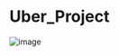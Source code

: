 # Uber_Project
![image](https://github.com/Rezident16/Uber_Project/assets/137537436/bcf1a4f0-932a-42fd-800d-1310fed1d9e6)
